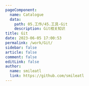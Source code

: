 ```yaml
---
pageComponent: 
  name: Catalogue
  data: 
    path: 05.工作/45.工具-Git
    description: Git相关知识
title: Git
date: 2023-06-05 17:00:53
permalink: /work/Git/
sidebar: false
article: false
comment: false
editLink: false
author: 
  name: smileatl
  link: https://github.com/smileatl
---
```




